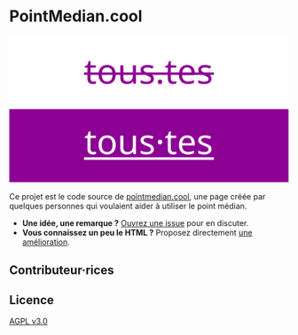 # PointMedian.cool

![banner](ogimage.png)

Ce projet est le code source de [pointmedian.cool](https://pointmedian.cool), une page créée par quelques personnes qui voulaient aider à utiliser le point médian.

- **Une idée, une remarque ?** [Ouvrez une issue](https://github.com/aloisdg/pointmedian/issues?q=is%3Aissue+is%3Aopen+sort%3Aupdated-desc) pour en discuter.
- **Vous connaissez un peu le HTML ?** Proposez directement [une amélioration](https://github.com/aloisdg/pointmedian/edit/main/index.html).

## Contributeur·rices

<!-- ALL-CONTRIBUTORS-LIST:START - Do not remove or modify this section -->
<!-- prettier-ignore-start -->
<!-- markdownlint-disable -->

<!-- markdownlint-restore -->
<!-- prettier-ignore-end -->

<!-- ALL-CONTRIBUTORS-LIST:END -->

## Licence

[AGPL v3.0](https://github.com/aloisdg/pointmedian/blob/main/LICENSE)
